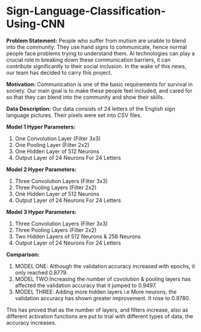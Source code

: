 # Sign-Language-Classification-Using-CNN

**Problem Statement:** People who suffer from mutism are unable to blend into the community. They use hand signs to communicate, hence normal people face problems trying to understand them. AI technologies can play a crucial role in breaking down these communication barriers, it can contribute significantly to their social inclusion. In the wake of this news, our team has decided to carry this project.

**Motivation:** Communication is one of the basic requirements for survival in society. Our main goal is to make these people feel included, and cared for so that they can blend into the community and show their skills.

**Data Description:** Our data consists of 24 letters of the English sign language pictures. Their pixels were set into CSV files.

**Model 1 Hyper Parameters:**
1) One Convolution Layer (Filter 3x3)
2) One Pooling Layer (Filter 2x2)
3) One Hidden Layer of 512 Neurons
4) Output Layer of 24 Neurons For 24 Letters

**Model 2 Hyper Parameters:**
1) Three Convolution Layers (Filter 3x3)
2) Three Pooling Layers (Filter 2x2)
3) One Hidden Layer of 512 Neurons
4) Output Layer of 24 Neurons For 24 Letters

**Model 3 Hyper Parameters:**
1) Three Convolution Layers (Filter 3x3)
2) Three Pooling Layers (Filter 2x2)
3) Two Hidden Layers of 512 Neurons & 256 Neurons
4) Output Layer of 24 Neurons For 24 Letters

**Comparison:**
1) MODEL ONE: Although the validation accuracy increased with epochs, it only reached 0.8779.
2) MODEL TWO:Increasing the number of covolution & pooling layers has affected the validation accuracy that it jumped to 0.9497.
3) MODEL THREE: Adding more hidden layers i.e More neurons, the validation accuracy has shown greater improvement. It rose to 0.9780.

This has proved that as the number of layers, and filters increase, also as different activation functions are put to trial with different types of data, the accuracy increases.
